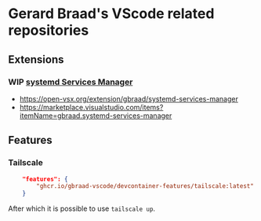 Gerard Braad's VScode related repositories
==========================================


## Extensions

### WIP [systemd Services Manager](https://github.com/gbraad-vscode/systemd-services-manager)

 - https://open-vsx.org/extension/gbraad/systemd-services-manager
 - https://marketplace.visualstudio.com/items?itemName=gbraad.systemd-services-manager

## Features

### Tailscale

```json
    "features": {
        "ghcr.io/gbraad-vscode/devcontainer-features/tailscale:latest": {}
    }
```

After which it is possible to use `tailscale up`.

